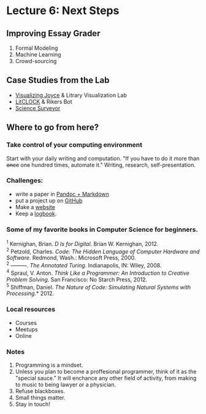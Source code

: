 # Lecture 6: Next Steps

## Improving Essay Grader
1. Formal Modeling
2. Machine Learning
3. Crowd-sourcing

## Case Studies from the Lab
- [Visualizing Joyce](http://y-li.me/projects/joyce-ulysses-sirens-redux.html)
& Litrary Visualization Lab
- [LitCLOCK](https://twitter.com/litclock) & Rikers Bot
- [Science
Surveyor](http://xpmethod.plaintext.in/public-discourse/surveyor.html)

## Where to go from here?

### Take control of your computing environment 

Start with your daily writing and computation. "If you have to do it more than
~~once~~ one hundred times, automate it." Writing, research, self-presentation.

### Challenges:
- write a paper in [Pandoc +
  Markdown](http://programminghistorian.org/lessons/sustainable-authorship-in-plain-text-using-pandoc-and-markdown)
- put a project up on [GitHub](http://gitimmersion.com/)
- Make a [website](http://jekyllrb.com/)
- Keep a [logbook](https://github.com/denten/dhnotes/wiki).

### Some of my favorite books in Computer Science for beginners.

<sup>1</sup> Kernighan, Brian. *D Is for Digital*. Brian W. Kernighan, 2012.  
<sup>2</sup> Petzold, Charles. *Code: The Hidden Language of Computer Hardware
and Software*. Redmond, Wash.: Microsoft Press, 2000.  
<sup>2</sup> ———. *The Annotated Turing*. Indianapolis, IN: Wiley, 2008.  
<sup>4</sup> Spraul, V. Anton. *Think Like a Programmer: An Introduction to
Creative Problem Solving*. San Francisco: No Starch Press, 2012.  
<sup>5</sup> Shiffman, Daniel. *The Nature of Code: Simulating Natural Systems
with Processing.** 2012.  

### Local resources

- Courses
- Meetups
- Online

### Notes

1. Programming is a mindset.
2. Unless you plan to become a proffesional programmer, think of it as the
"special sauce." It will enchance any other field of activity, from making to
music to being lawyer or a physician.
3. Refuse blackboxes.
4. Small things matter.
5. Stay in touch!



